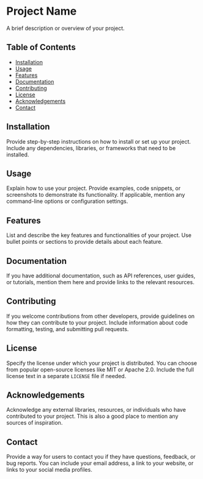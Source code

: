 # Project Name

A brief description or overview of your project.

## Table of Contents
- [Installation](#installation)
- [Usage](#usage)
- [Features](#features)
- [Documentation](#documentation)
- [Contributing](#contributing)
- [License](#license)
- [Acknowledgements](#acknowledgements)
- [Contact](#contact)

## Installation

Provide step-by-step instructions on how to install or set up your project. Include any dependencies, libraries, or frameworks that need to be installed.

## Usage

Explain how to use your project. Provide examples, code snippets, or screenshots to demonstrate its functionality. If applicable, mention any command-line options or configuration settings.

## Features

List and describe the key features and functionalities of your project. Use bullet points or sections to provide details about each feature.

## Documentation

If you have additional documentation, such as API references, user guides, or tutorials, mention them here and provide links to the relevant resources.

## Contributing

If you welcome contributions from other developers, provide guidelines on how they can contribute to your project. Include information about code formatting, testing, and submitting pull requests.

## License

Specify the license under which your project is distributed. You can choose from popular open-source licenses like MIT or Apache 2.0. Include the full license text in a separate `LICENSE` file if needed.

## Acknowledgements

Acknowledge any external libraries, resources, or individuals who have contributed to your project. This is also a good place to mention any sources of inspiration.

## Contact

Provide a way for users to contact you if they have questions, feedback, or bug reports. You can include your email address, a link to your website, or links to your social media profiles.
